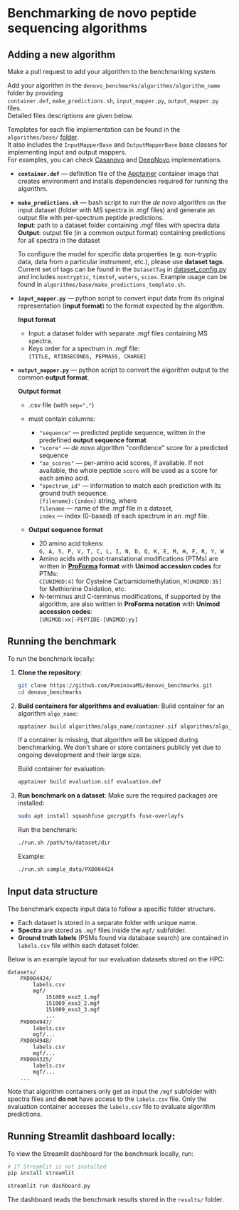 # Benchmarking de novo peptide sequencing algorithms

## Adding a new algorithm

Make a pull request to add your algorithm to the benchmarking system.

Add your algorithm in the `denovo_benchmarks/algorithms/algorithm_name` folder by providing  
`container.def`, `make_predictions.sh`, `input_mapper.py`, `output_mapper.py` files.  
Detailed files descriptions are given below.  

Templates for each file implementation can be found in the 
`algorithms/base/` [folder](https://github.com/PominovaMS/denovo_benchmarks/tree/main/algorithms/base).  
It also includes the `InputMapperBase` and `OutputMapperBase` base classes for implementing input and output mappers.  
For examples, you can check 
[Casanovo](https://github.com/PominovaMS/denovo_benchmarks/tree/main/algorithms/casanovo) 
and [DeepNovo](https://github.com/PominovaMS/denovo_benchmarks/tree/main/algorithms/deepnovo) implementations. 


- **`container.def`** — definition file of the [Apptainer](https://apptainer.org/docs/user/main/definition_files.html) 
container image that creates environment and installs dependencies required for running the algorithm.
    
- **`make_predictions.sh`** — bash script to run the *de novo* algorithm on the input dataset 
(folder with MS spectra in .mgf files) and generate an output file with per-spectrum peptide predictions.  
    **Input**: path to a dataset folder containing .mgf files with spectra data  
    **Output**: output file (in a common output format) containing predictions for all spectra in the dataset

    To configure the model for specific data properties (e.g. non-tryptic data, data from a particular instrument, etc.), please use **dataset tags**. 
    Current set of tags can be found in the `DatasetTag` in [dataset_config.py](https://github.com/PominovaMS/denovo_benchmarks/blob/main/dataset_config.py) and includes `nontryptic`, `timstof`, `waters`, `sciex`.
    Example usage can be found in `algorithms/base/make_predictions_template.sh`.

- **`input_mapper.py`** — python script to convert input data 
from its original representation (**input format**) to the format expected by the algorithm.

    **Input format**
    - Input: a dataset folder with separate .mgf files containing MS spectra.
    - Keys order for a spectrum in .mgf file:  
    `[TITLE, RTINSECONDS, PEPMASS, CHARGE]`


- **`output_mapper.py`** — python script to convert the algorithm output to the common **output format**.

    **Output format**
    - .csv file (with `sep=","`)
    - must contain columns:
        - `"sequence"` — predicted peptide sequence, written in the predefined **output sequence format**
        - `"score"` — *de novo* algorithm "confidence" score for a predicted sequence
        - `"aa_scores"` — per-amino acid scores, if available. If not available, the whole peptide `score` will be used as a score for each amino acid.
        - `"spectrum_id"` — information to match each prediction with its ground truth sequence.  
            `{filename}:{index}` string, where  
            `filename` — name of the .mgf file in a dataset,  
            `index` —  index (0-based) of each spectrum in an .mgf file.
        
    
    - **Output sequence format**
        - 20 amino acid tokens:  
        `G, A, S, P, V, T, C, L, I, N, D, Q, K, E, M, H, F, R, Y, W`
        - Amino acids with post-translational modifications (PTMs) are written in 
        **[ProForma](https://github.com/HUPO-PSI/ProForma/tree/master) format** with **Unimod accession codes** for PTMs:  
        `C[UNIMOD:4]` for Cysteine Carbamidomethylation, `M[UNIMOD:35]` for Methionine Oxidation, etc.
        - N-terminus and C-terminus modifications, if supported by the algorithm, are also written in **ProForma notation** with **Unimod accession codes**:  
        `[UNIMOD:xx]-PEPTIDE-[UNIMOD:yy]`


## Running the benchmark

To run the benchmark locally:

1. **Clone the repository**:
    ```bash
    git clone https://github.com/PominovaMS/denovo_benchmarks.git
    cd denovo_benchmarks
    ```

2. **Build containers for algorithms and evaluation**:
    Build container for an algorithm `algo_name`:
    ```bash
    apptainer build algorithms/algo_name/container.sif algorithms/algo_name/container.def
    ```
    If a container is missing, that algorithm will be skipped during benchmarking. We don't share or store containers publicly yet due to ongoing development and their large size.

    Build container for evaluation:
    ```bash
    apptainer build evaluation.sif evaluation.def
    ```

3. **Run benchmark on a dataset**:
    Make sure the required packages are installed:

    ```bash
    sudo apt install squashfuse gocryptfs fuse-overlayfs  
    ```

    Run the benchmark:

    ```bash
    ./run.sh /path/to/dataset/dir
    ```
    Example:
    ```bash
    ./run.sh sample_data/PXD004424
    ```


## Input data structure

The benchmark expects input data to follow a specific folder structure. 

- Each dataset is stored in a separate folder with unique name.
- **Spectra** are stored as `.mgf` files inside the `mgf/` subfolder.
- **Ground truth labels** (PSMs found via database search) are contained in `labels.csv` file within each dataset folder.

Below is an example layout for our evaluation datasets stored on the HPC:

```
datasets/
    PXD004424/
        labels.csv
        mgf/
            151009_exo3_1.mgf
            151009_exo3_2.mgf
            151009_exo3_3.mgf
            ...
    PXD004947/
        labels.csv
        mgf/...
    PXD004948/
        labels.csv
        mgf/...
    PXD004325/
        labels.csv
        mgf/...
    ...
```

Note that algorithm containers only get as input the `/mgf` subfolder with spectra files and **do not** have access to the `labels.csv` file. 
Only the evaluation container accesses the `labels.csv` file to evaluate algorithm predictions.


## Running Streamlit dashboard locally:
To view the Streamlit dashboard for the benchmark locally, run:
```bash
# If Streamlit is not installed
pip install streamlit

streamlit run dashboard.py
```

The dashboard reads the benchmark results stored in the `results/` folder.